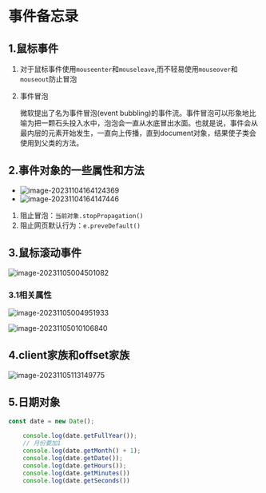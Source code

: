 # 事件备忘录

## 1.鼠标事件

1. 对于鼠标事件使用`mouseenter`和`mouseleave`,而不轻易使用`mouseover`和`mouseout`防止冒泡

2. 事件冒泡

   微软提出了名为事件冒泡(event bubbling)的事件流。事件冒泡可以形象地比喻为把一颗石头投入水中，泡泡会一直从水底冒出水面。也就是说，事件会从最内层的元素开始发生，一直向上传播，直到document对象，结果使子类会使用到父类的方法。

## 2.事件对象的一些属性和方法

- ![image-20231104164124369](C:\Users\张吉勇\AppData\Roaming\Typora\typora-user-images\image-20231104164124369.png)
- ![image-20231104164147446](C:\Users\张吉勇\AppData\Roaming\Typora\typora-user-images\image-20231104164147446.png)

1. 阻止冒泡：`当前对象.stopPropagation()`
2. 阻止网页默认行为：`e.preveDefault()`

## 3.鼠标滚动事件

![image-20231105004501082](C:\Users\张吉勇\AppData\Roaming\Typora\typora-user-images\image-20231105004501082.png)

### 3.1相关属性

![image-20231105004951933](C:\Users\张吉勇\AppData\Roaming\Typora\typora-user-images\image-20231105004951933.png)

![image-20231105010106840](C:\Users\张吉勇\AppData\Roaming\Typora\typora-user-images\image-20231105010106840.png)

## 4.client家族和offset家族

![image-20231105113149775](C:\Users\张吉勇\AppData\Roaming\Typora\typora-user-images\image-20231105113149775.png)

## 5.日期对象

```javascript
const date = new Date();
    
    console.log(date.getFullYear());
    // 月份要加1
    console.log(date.getMonth() + 1);
    console.log(date.getDate());
    console.log(date.getHours());
    console.log(date.getMinutes())
    console.log(date.getSeconds())
```

